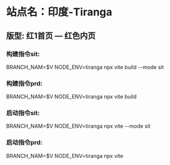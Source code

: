 # 站点名：印度-Tiranga

## 版型: 红1首页 — 红色内页

### 构建指令sit:
BRANCH_NAM=$V NODE_ENV=tiranga npx vite build --mode sit

### 构建指令prd:
BRANCH_NAM=$V NODE_ENV=tiranga npx vite build

### 启动指令sit:
BRANCH_NAM=$V NODE_ENV=tiranga npx vite --mode sit

### 启动指令prd:
BRANCH_NAM=$V NODE_ENV=tiranga npx vite
